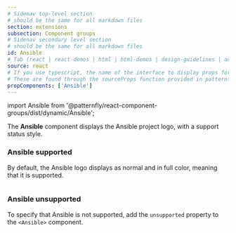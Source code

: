 ```yaml
---
# Sidenav top-level section
# should be the same for all markdown files
section: extensions
subsection: Component groups
# Sidenav secondary level section
# should be the same for all markdown files
id: Ansible
# Tab (react | react-demos | html | html-demos | design-guidelines | accessibility)
source: react
# If you use typescript, the name of the interface to display props for
# These are found through the sourceProps function provided in patternfly-docs.source.js
propComponents: ['Ansible']
---
```


import Ansible from '@patternfly/react-component-groups/dist/dynamic/Ansible';

The **Ansible** component displays the Ansible project logo, with a support status style.

### Ansible supported

By default, the Ansible logo displays as normal and in full color, meaning that it is supported. 

```js file="./AnsibleSupportedExample.tsx"

```

### Ansible unsupported

To specify that Ansible is not supported, add the `unsupported` property to the `<Ansible>` component.

```js file="./AnsibleUnsupportedExample.tsx"

```
